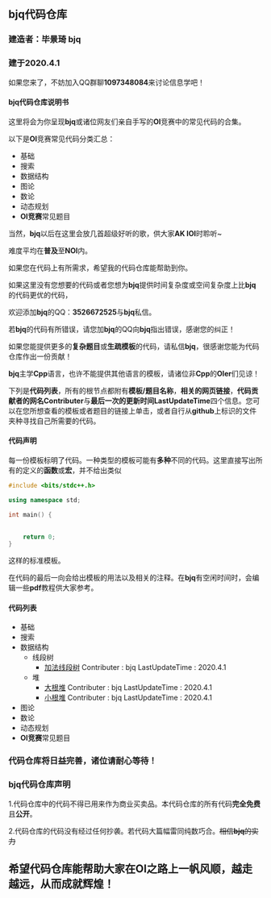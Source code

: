 ## bjq代码仓库
### 建造者：毕景琦 bjq
### 建于2020.4.1

如果您来了，不妨加入QQ群聊**1097348084**来讨论信息学吧！

#### bjq代码仓库说明书

这里将会为你呈现**bjq**或诸位网友们亲自手写的**OI**竞赛中的常见代码的合集。

以下是**OI**竞赛常见代码分类汇总：
+ 基础
+ 搜索
+ 数据结构
+ 图论
+ 数论
+ 动态规划
+ **OI竞赛**常见题目

当然，**bjq**以后在这里会放几首超级好听的歌，供大家**AK IOI**时聆听~

难度平均在**普及**至**NOI**内。

如果您在代码上有所需求，希望我的代码仓库能帮助到你。

如果这里没有您想要的代码或者您想为**bjq**提供时间复杂度或空间复杂度上比**bjq**的代码更优的代码，

欢迎添加**bjq**的QQ：**3526672525**与**bjq**私信。

若**bjq**的代码有所错误，请您加**bjq**的QQ向**bjq**指出错误，感谢您的纠正！

如果您能提供更多的**复杂题目**或**生疏模板**的代码，请私信**bjq**，很感谢您能为代码仓库作出一份贡献！

**bjq**主学**Cpp**语言，也许不能提供其他语言的模板，请诸位非**Cpp**的**OIer**们见谅！

下列是**代码列表**，所有的根节点都附有**模板/题目名称**，**相关的网页链接**，**代码贡献者的网名Contributer**与**最后一次的更新时间LastUpdateTime**四个信息。您可以在您所想查看的模板或者题目的链接上单击，或者自行从**github**上标识的文件夹种寻找自己所需要的代码。

#### 代码声明

每一份模板标明了代码。一种类型的模板可能有**多种**不同的代码。这里直接写出所有的定义的**函数**或**宏**，并不给出类似
```cpp
#include <bits/stdc++.h>

using namespace std;

int main() {

    
    return 0;
}
```
这样的标准模板。

在代码的最后一向会给出模板的用法以及相关的注释。在**bjq**有空闲时间时，会编辑一些**pdf**教程供大家参考。

#### 代码列表

+ 基础
+ 搜索
+ 数据结构
    - 线段树
        * [加法线段树](https://github.com/bjq2007/CppCodes/blob/master/数据结构/线段树/加法线段树.cpp) Contributer : bjq LastUpdateTime : 2020.4.1
    - 堆
        * [大根堆](https://github.com/bjq2007/CppCodes/blob/master/数据结构/堆/大根堆.cpp) Contributer : bjq LastUpdateTime : 2020.4.1
        * [小根堆](https://github.com/bjq2007/CppCodes/blob/master/数据结构/堆/小根堆.cpp) Contributer : bjq LastUpdateTime : 2020.4.1
+ 图论
+ 数论
+ 动态规划
+ **OI竞赛**常见题目

### 代码仓库将日益完善，诸位请耐心等待！

### bjq代码仓库声明

1.代码仓库中的代码不得已用来作为商业买卖品。本代码仓库的所有代码**完全免费**且**公开**。

2.代码仓库的代码没有经过任何抄袭。若代码大篇幅雷同纯数巧合。~~相信**bjq**的实力~~

## 希望代码仓库能帮助大家在OI之路上一帆风顺，越走越远，从而成就辉煌！

